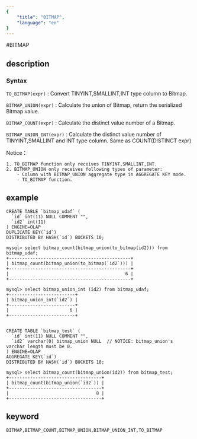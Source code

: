 ```yaml
---
{
    "title": "BITMAP",
    "language": "en"
}
---
```


#BITMAP

## description
### Syntax

`TO_BITMAP(expr)` : Convert TINYINT,SMALLINT,INT type column to Bitmap.

`BITMAP_UNION(expr)` : Calculate the union of Bitmap, return the serialized Bitmap value.

`BITMAP_COUNT(expr)` : Calculate the distinct value number of a Bitmap.

`BITMAP_UNION_INT(expr)` : Calculate the distinct value number of TINYINT,SMALLINT and INT type column. Same as COUNT(DISTINCT expr)

Notice：

	1. TO_BITMAP function only receives TINYINT,SMALLINT,INT.
	2. BITMAP_UNION only receives following types of parameter:
		- Column with BITMAP_UNION aggregate type in AGGREGATE KEY mode.
		- TO_BITMAP function.

## example

```
CREATE TABLE `bitmap_udaf` (
  `id` int(11) NULL COMMENT "",
  `id2` int(11)
) ENGINE=OLAP
DUPLICATE KEY(`id`)
DISTRIBUTED BY HASH(`id`) BUCKETS 10;

mysql> select bitmap_count(bitmap_union(to_bitmap(id2))) from bitmap_udaf;
+----------------------------------------------+
| bitmap_count(bitmap_union(to_bitmap(`id2`))) |
+----------------------------------------------+
|                                            6 |
+----------------------------------------------+

mysql> select bitmap_union_int (id2) from bitmap_udaf;
+-------------------------+
| bitmap_union_int(`id2`) |
+-------------------------+
|                       6 |
+-------------------------+


CREATE TABLE `bitmap_test` (
  `id` int(11) NULL COMMENT "",
  `id2` varchar(0) bitmap_union NULL  // NOTICE: bitmap_union's varchar length must be 0.
) ENGINE=OLAP
AGGREGATE KEY(`id`)
DISTRIBUTED BY HASH(`id`) BUCKETS 10;

mysql> select bitmap_count(bitmap_union(id2)) from bitmap_test;
+-----------------------------------+
| bitmap_count(bitmap_union(`id2`)) |
+-----------------------------------+
|                                 8 |
+-----------------------------------+

```

## keyword

    BITMAP,BITMAP_COUNT,BITMAP_UNION,BITMAP_UNION_INT,TO_BITMAP
